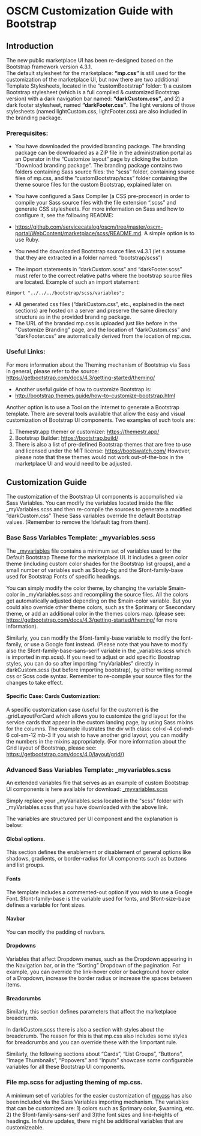 # OSCM Customization Guide with Bootstrap

## Introduction
The new public marketplace UI has been re-designed based on the Bootstrap framework version 4.3.1.  
The default stylesheet for the marketplace: **“mp.css”** is still used for the customization of the marketplace UI, but now there are two additional Template Stylesheets, located in the “customBootstrap” folder: 1) a custom Bootstrap stylesheet (which is a full compiled & customized Bootstrap version) with a dark navigation bar named: **“darkCustom.css”**, and 2) a dark footer stylesheet, named **“darkFooter.css”**. The light versions of those stylesheets (named lightCustom.css, lightFooter.css) are also included in the branding package.

### Prerequisites:

-	You have downloaded the provided branding package. The branding package can be downloaded as a ZIP file in the administration portal as an Operator in the “Customize layout” page by clicking the button “Download branding package”. The branding package contains two folders containing Sass source files: the “scss” folder, containing source files of mp.css, and the “customBootstrap/scss” folder containing the theme source files for the custom Bootstrap, explained later on.
-	You have configured a Sass Compiler (a CSS pre-procesor) in order to compile your Sass source files with the file extension “.scss” and generate CSS stylesheets.  For more information on Sass and how to configure it, see the following README:  

-	https://github.com/servicecatalog/oscm/tree/master/oscm-portal/WebContent/marketplace/scss/README.md. A simple option is to use Ruby.
-	You need the downloaded Bootstrap source files v4.3.1 (let s assume that they are extracted in a folder named: “bootstrap/scss”)
-	The import statements in “darkCustom.scss” and “darkFooter.scss” must refer to the correct relative paths where the bootstrap source files are located.
Example of such an import statement:
 ```
 @import "../../../bootstrap/scss/variables";
```
-	All generated css files (“darkCustom.css”, etc., explained in the next sections) are hosted on a server and preserve the same directory structure as in the provided branding package.
-	The URL of the branded mp.css is uploaded just like before in the "Customize Branding" page, and the location of “darkCustom.css” and “darkFooter.css” are automatically derived from the location of mp.css.



### Useful Links:
For more information about the Theming mechanism of Bootstrap via Sass in general, please refer to the source: https://getbootstrap.com/docs/4.3/getting-started/theming/ 
-	Another useful guide of how to customize Bootstrap is: 
-	http://bootstrap.themes.guide/how-to-customize-bootstrap.html

Another option is to use a Tool on the Internet to generate a Bootstrap template. There are several tools available that allow the easy and visual customization of Bootstrap UI components. Two examples of such tools are:
1.	Themestr.app themer or customizer: https://themestr.app/
2.	Bootstrap Builder: https://bootstrap.build/
3. There is also a list of pre-defined Bootstrap themes that are free to use and licensed under the MIT license:
https://bootswatch.com/
However, please note that these themes would not work out-of-the-box in the marketplace UI and would need to be adjusted.

## Customization Guide
The customization of the Bootstrap UI components is accomplished via Sass Variables. 
You can modify the variables located inside the file: _myVariables.scss and  then re-compile the sources to generate a modified “darkCustom.css”
These Sass variables override the default Bootstrap values. (Remember to remove the !default tag from them). 

### Base Sass Variables Template: _myvariables.scss
The [_myvariables](scss/_myvariables.scss) file contains a minimum set of variables used for the Default Bootstrap Theme for the marketplace UI. It includes a green color theme (including custom color shades for the Bootstrap list groups), and a small number of variables such as $body-bg and the $font-family-base used for Bootstrap Fonts of specific headings. 

You can simply modify the color theme, by changing the variable $main-color in _myVariables.scss and recompiling the source files. All the colors get automatically adjusted depending on the $main-color variable. But you could also override other theme colors, such as the $primary or $secondary theme, or add an additional color in the themes colors map. (please see: https://getbootstrap.com/docs/4.3/getting-started/theming/ for more information).

Similarly, you can modify the $font-family-base variable to modify the font-family, or use a Google font instead. (Please note that you have to modify also the $font-family-base-sans-serif variable in the _variables.scss which is imported in mp.scss).
If you need to adjust or add specific Boostrap styles, you can do so after importing “myVariables” directly in darkCustom.scss (but before importing bootstrap), by either writing normal css or Scss code syntax. Remember to re-compile your source files for the changes to take effect.

#### Specific Case: Cards Customization:
A specific customization case (useful for the customer) is the .gridLayoutForCard which allows you to customize the grid layout for the service cards that appear in the custom landing page, by using Sass mixins for the columns. The example illustrates the div with class: col-xl-4 col-md-6 col-sm-12 mb-3
If you wish to have another grid layout, you can modify the numbers in the mixins appropriately.
(For more information about the Grid layout of Bootstrap, please see: https://getbootstrap.com/docs/4.0/layout/grid/)

### Advanced Sass Variables Template: _myvariables.scss

An extended variables file that serves as an example of custom Bootstrap UI components is here available for download:
[_myvariables.scss](advanced/_myvariables.scss)

Simply replace your _myVariables.scss located in the "scss" folder with _myVariables.scss  that you have downloaded with the above link.

The variables are structured per UI component and the explanation is below:

#### Global options.
This section defines the enablement or disablement of general options like shadows, gradients, or border-radius for UI components such as buttons and list groups.


#### Fonts
The template includes a commented-out option if you wish to use a Google Font. $font-family-base is the variable used for fonts, and $font-size-base defines a variable for font sizes.

#### Navbar 
You can modify the padding of navbars.

#### Dropdowns 
Variables that affect Dropdown menus, such as the Dropdown appearing in the Navigation bar, or in the “Sorting” Dropdown of  the pagination.
For example, you can override the link-hover color or background hover color of a Dropdown, increase the border radius or increase the spaces between items.

#### Breadcrumbs
Similarly, this section defines parameters that affect the marketplace breadcrumb.

In darkCustom.scss there is also a section with styles about the breadcrumb. The reason for this is that mp.css also includes some styles for breadcrumbs and you can override these with the !important rule.

Similarly, the following sections about “Cards”, “List Groups”, “Buttons”, “Image Thumbnails”, “Popovers” and “Inputs” showcase some configurable variables for all these Bootstrap UI components.


### File mp.scss for adjusting theming of mp.css.
A minimum set of variables for the easier customization of [mp.css](../scss/_variables.scss) has also been included via the Sass Variables importing mechanism. The variables that can be customized are: 1) colors such as $primary color, $warning, etc. 2) the $font-family-sans-serif and 3)the font sizes and line-heights of headings. 
In future updates, there might be additional variables that are customizeable.

